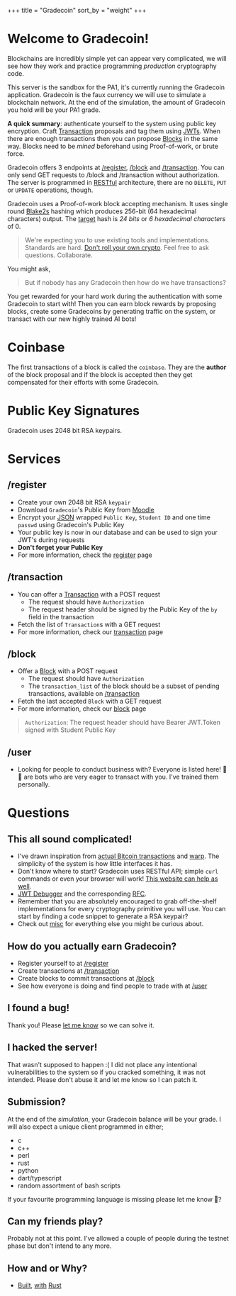 +++
title = "Gradecoin"
sort_by = "weight"
+++

# Welcome to Gradecoin!
Blockchains are incredibly simple yet can appear very complicated, we will see how they work and practice programming _production_ cryptography code.

This server is the sandbox for the PA1, it's currently running the Gradecoin application. Gradecoin is the faux currency we will use to simulate a blockchain network. At the end of the simulation, the amount of Gradecoin you hold will be your PA1 grade.

**A quick summary**: authenticate yourself to the system using public key encryption.
Craft [Transaction](@/transaction_docs.md) proposals and tag them using [JWTs](@/JWT.md).
When there are enough transactions then you can propose [Blocks](@/block_docs.md) in the same way.
Blocks need to be _mined_ beforehand using Proof-of-work, or brute force.

Gradecoin offers 3 endpoints at [/register](/register), [/block](/block) and [/transaction](/transaction). You can only send GET requests to /block and /transaction without authorization.
The server is programmed in [RESTful](https://www.service-architecture.com/articles/web-services/representational_state_transfer_rest.html) architecture, there are no `DELETE`, `PUT` or `UPDATE` operations, though.

Gradecoin uses a Proof-of-work block accepting mechanism. It uses single round [Blake2s](https://www.blake2.net/) hashing which produces 256-bit (64 hexadecimal characters) output. The [target](https://wiki.bitcoinsv.io/index.php/Target) hash is _24 bits_ or _6 hexadecimal characters_ of 0.

> We're expecting you to use existing tools and implementations. Standards are hard. [Don't roll your own crypto](https://www.reddit.com/r/crypto/comments/2coqsy/dont_roll_your_own/). Feel free to ask questions. Collaborate.

You might ask,

> But if nobody has any Gradecoin then how do we have transactions?

You get rewarded for your hard work during the authentication with some Gradecoin to start with!
Then you can earn block rewards by proposing blocks, create some Gradecoins by generating traffic on the system, or transact with our new highly trained AI bots!

# Coinbase
The first transactions of a block is called the `coinbase`. They are the **author** of the block proposal and if the block is accepted then they get compensated for their efforts with some Gradecoin.

# Public Key Signatures
Gradecoin uses 2048 bit RSA keypairs.

# Services
## /register
- Create your own 2048 bit RSA `keypair`
- Download `Gradecoin`'s Public Key from [Moodle](https://odtuclass.metu.edu.tr/my/)
- Encrypt your [JSON](https://www.json.org/json-en.html) wrapped `Public Key`, `Student ID` and one time `passwd` using Gradecoin's Public Key
- Your public key is now in our database and can be used to sign your JWT's during requests
- **Don't forget your Public Key**
- For more information, check the [register](@/register_docs.md) page

## /transaction
- You can offer a [Transaction](@/transaction_docs.md) with a POST request
    - The request should have `Authorization`
    - The request header should be signed by the Public Key of the `by` field in the transaction
- Fetch the list of `Transaction`s with a GET request
- For more information, check our [transaction](@/transaction_docs.md) page

## /block
- Offer a [Block](@/block_docs.md) with a POST request
    - The request should have `Authorization`
    - The `transaction_list` of the block should be a subset of pending transactions, available on [/transaction](/transaction)
- Fetch the last accepted `Block` with a GET request
- For more information, check our [block](@/block_docs.md) page

> `Authorization`: The request header should have Bearer JWT.Token signed with Student Public Key

## /user
- Looking for people to conduct business with? Everyone is listed here! 🤖👋 are bots who are very eager to transact with you. I've trained them personally.

# Questions
## This all sound complicated!
- I've drawn inspiration from [actual Bitcoin transactions](https://explorer.bitcoin.com/btc) and [warp](https://github.com/seanmonstar/warp/blob/master/examples/todos.rs). The simplicity of the system is how little interfaces it has.
- Don't know where to start? Gradecoin uses RESTful API; simple `curl` commands or even your browser will work! [This website can help as well](https://curl.trillworks.com/).
- [JWT Debugger](https://jwt.io) and the corresponding [RFC](https://tools.ietf.org/html/rfc7519).
- Remember that you are absolutely encouraged to grab off-the-shelf implementations for every cryptography primitive you will use. You can start by finding a code snippet to generate a RSA keypair?
- Check out [misc](@/misc_docs.md) for everything else you might be curious about.

## How do you actually earn Gradecoin?
- Register yourself to at [/register](@/register_docs.md)
- Create transactions at [/transaction](@/transaction_docs.md)
- Create blocks to commit transactions at [/block](@/block_docs.md)
- See how everyone is doing and find people to trade with at [/user](/user)

## I found a bug!
Thank you! Please [let me know](mailto:yigit@ceng.metu.edu.tr) so we can solve it.

## I hacked the server!
That wasn't supposed to happen :( I did not place any intentional vulnerabilities to the system so if you cracked something, it was not intended. Please don't abuse it and let me know so I can patch it.

## Submission?
At the end of the _simulation_, your Gradecoin balance will be your grade. I will also expect a unique client programmed in either;
- c
- c++
- perl
- rust
- python
- dart/typescript
- random assortment of bash scripts

If your favourite programming language is missing please let me know 🤷?

## Can my friends play?
Probably not at this point. I've allowed a couple of people during the testnet phase but don't intend to any more.

## How and or Why?
- [Built](https://xkcd.com/2314/), [with](https://lofi.cafe/) [Rust](https://xkcd.com/2418/)
